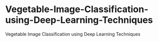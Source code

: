 # Vegetable-Image-Classification-using-Deep-Learning-Techniques
Vegetable Image Classification using  Deep Learning Techniques
